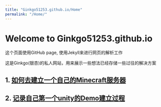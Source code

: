 ```yaml
---
title: "Ginkgo51253.github.io/Home"
permalink: "/Home/"
---
```


# Welcome to Ginkgo51253.github.io

这个页面使用GitHub page, 使用Jekyll来进行网页的解析工作

这是Ginkgo(银杏)的私人网站，用来展示一些想法已经存储一些过往的解决方案

## 1. [如何去建立一个自己的Minecraft服务器](Ginkgo51253.github.io/Minecraftserver)

## 2. [记录自己第一个unity的Demo建立过程](Ginkgo51253.github.io/FirstUnityDemo/)



